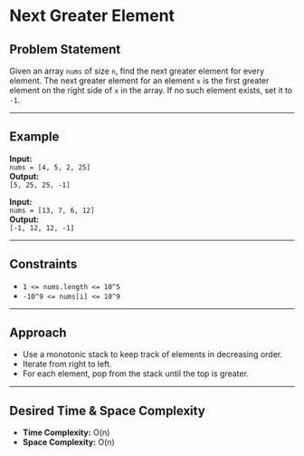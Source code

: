 # Next Greater Element

## Problem Statement

Given an array `nums` of size `n`, find the next greater element for every element. The next greater element for an element `x` is the first greater element on the right side of `x` in the array. If no such element exists, set it to `-1`.

---

## Example

**Input:**  
`nums = [4, 5, 2, 25]`  
**Output:**  
`[5, 25, 25, -1]`

**Input:**  
`nums = [13, 7, 6, 12]`  
**Output:**  
`[-1, 12, 12, -1]`

---

## Constraints

- `1 <= nums.length <= 10^5`
- `-10^9 <= nums[i] <= 10^9`

---

## Approach

- Use a monotonic stack to keep track of elements in decreasing order.
- Iterate from right to left.
- For each element, pop from the stack until the top is greater.

---

## Desired Time & Space Complexity

- **Time Complexity:** O(n)
- **Space Complexity:** O(n)
